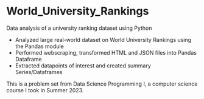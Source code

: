 # World_University_Rankings
Data analysis of a university ranking dataset using Python

- Analyzed large real-world dataset on World University Rankings using the Pandas module
- Performed webscraping, transformed HTML and JSON files into Pandas Dataframe
- Extracted datapoints of interest and created summary Series/Dataframes

This is a problem set from Data Science Programming I, a computer science course I took in Summer 2023.

